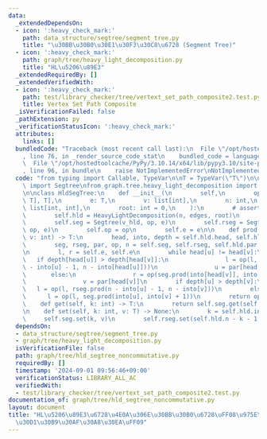 ```yaml
---
data:
  _extendedDependsOn:
  - icon: ':heavy_check_mark:'
    path: data_structure/segtree/segment_tree.py
    title: "\u30BB\u30B0\u30E1\u30F3\u30C8\u6728 (Segment Tree)"
  - icon: ':heavy_check_mark:'
    path: graph/tree/heavy_light_decomposition.py
    title: "HL\u5206\u89E3"
  _extendedRequiredBy: []
  _extendedVerifiedWith:
  - icon: ':heavy_check_mark:'
    path: test/library_checker/tree/vertext_set_path_composite2.test.py
    title: Vertex Set Path Composite
  _isVerificationFailed: false
  _pathExtension: py
  _verificationStatusIcon: ':heavy_check_mark:'
  attributes:
    links: []
  bundledCode: "Traceback (most recent call last):\n  File \"/opt/hostedtoolcache/PyPy/3.10.14/x64/lib/pypy3.10/site-packages/onlinejudge_verify/documentation/build.py\"\
    , line 76, in _render_source_code_stat\n    bundled_code = language.bundle(\n\
    \  File \"/opt/hostedtoolcache/PyPy/3.10.14/x64/lib/pypy3.10/site-packages/onlinejudge_verify/languages/python.py\"\
    , line 96, in bundle\n    raise NotImplementedError\nNotImplementedError\n"
  code: "from typing import Callable, TypeVar\n\nT = TypeVar(\"T\")\n\nfrom data_structure.segtree.segment_tree\
    \ import Segtree\nfrom graph.tree.heavy_light_decomposition import HeavyLightDecomposition\n\
    \n\nclass HldSegTree:\n    def __init__(\n        self,\n        op: Callable[[T,\
    \ T], T],\n        e: T,\n        v: list[int],\n        n: int,\n        edges:\
    \ list[int, int],\n        root: int = 0,\n    ):\n        # assert n == len(v)\n\
    \        self.hld = HeavyLightDecomposition(n, edges, root)\n        v_hld = self.hld.build_list(v)\n\
    \        self.seg = Segtree(v_hld, op, e)\n        self.rseg = Segtree(v_hld[::-1],\
    \ op, e)\n        self.op = op\n        self.e = e\n\n    def prod(self, u: int,\
    \ v: int) -> T:\n        head, into, depth = self.hld.head, self.hld.into, self.hld.depth\n\
    \        seg, rseg, par, op, n = self.seg, self.rseg, self.hld.par, self.op, self.hld.n\n\
    \n        l, r = self.e, self.e\n        while head[u] != head[v]:\n         \
    \   if depth[head[u]] > depth[head[v]]:\n                l = op(l, rseg.prod(n\
    \ - into[u] - 1, n - into[head[u]]))\n                u = par[head[u]]\n     \
    \       else:\n                r = op(seg.prod(into[head[v]], into[v] + 1), r)\n\
    \                v = par[head[v]]\n        if depth[u] > depth[v]:\n         \
    \   l = op(l, rseg.prod(n - into[u] - 1, n - into[v]))\n        else:\n      \
    \      l = op(l, seg.prod(into[u], into[v] + 1))\n        return op(l, r)\n\n\
    \    def get(self, k: int) -> T:\n        return self.seg.get(self.hld.into[k])\n\
    \n    def set(self, k: int, v: T) -> None:\n        k = self.hld.into[k]\n   \
    \     self.seg.set(k, v)\n        self.rseg.set(self.hld.n - k - 1, v)\n"
  dependsOn:
  - data_structure/segtree/segment_tree.py
  - graph/tree/heavy_light_decomposition.py
  isVerificationFile: false
  path: graph/tree/hld_segtree_noncommutative.py
  requiredBy: []
  timestamp: '2024-09-01 09:56:46+09:00'
  verificationStatus: LIBRARY_ALL_AC
  verifiedWith:
  - test/library_checker/tree/vertext_set_path_composite2.test.py
documentation_of: graph/tree/hld_segtree_noncommutative.py
layout: document
title: "HL\u5206\u89E3\u6728\u4E0A\u306E\u30BB\u30B0\u6728\uFF08\u975E\u53EF\u63DB\
  \u30D1\u30B9\u30AF\u30A8\u30EA\uFF09"
---
```


